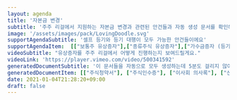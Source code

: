```yaml
---
layout: agenda
title: '자본금 변경'
subtitle: '주주 리걸에서 지원하는 자본금 변경과 관련된 안건들과 자동 생성 문서를 확인해보세요'
image: '/assets/images/pack/LovingDoodle.svg'
supportAgendaSubtitle: '셀프 등기와 등기 대행이 모두 가능한 안건들이에요'
supportAgendaItem:  [["보통주 유상증자"],["종류주식 유상증자"],["가수금증자 (등기 대행만 가능)"],["무상증자 (등기 대행만 가능)"], ["액면분할 (등기 대행만 가능)"]]
videoSubtitle: "유상증자를 주주 리걸에서 어떻게 진행하는지 보여드릴게요."
videoLink: 'https://player.vimeo.com/video/500341592'
generatedDocumentSubtitle: '이 문서들을 자동으로 모두 생성하는데 5분도 걸리지 않아요.'
generatedDocumentItem: [["주식청약서"], ["주식인수증"], ["이사회 의사록"], ["신주배정 기간단축/생략동의서"], ["신,구 주주명부"], ["대표이사 확인서"], ["공증용 주주명부"],["신주배정서"], ["공증촉탁인 진술서"], ["대리인 위임장"], ["변경등기신청서"] ]
date: 2021-01-04T21:28:20+09:00
draft: false
---
```



